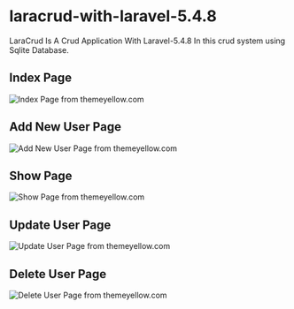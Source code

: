 # laracrud-with-laravel-5.4.8
LaraCrud Is A Crud Application With Laravel-5.4.8
In this crud system using Sqlite Database.


<p align="left">

## Index Page
<img src="http://image.prntscr.com/image/1e889994266c46afbdf9db6af9411dc0.png" alt="Index Page from themeyellow.com">

## Add New User Page
<img src="http://image.prntscr.com/image/95afddcf965149ca994c59109435cec0.png" alt="Add New User Page from themeyellow.com">

## Show Page
<img src="http://image.prntscr.com/image/82063dfc5d0242bbb352c9fe55b94673.png" alt="Show Page from themeyellow.com">

## Update User Page
<img src="http://image.prntscr.com/image/081837d2e3e343a3876edffe0628fb84.png" alt="Update User Page from themeyellow.com">

## Delete User Page
<img src="http://image.prntscr.com/image/96e50d2c3da54a1f920e01076f9ff271.png" alt="Delete User Page from themeyellow.com">

</p>
